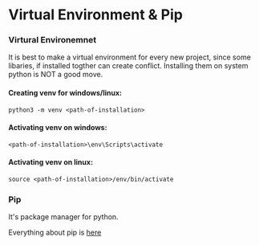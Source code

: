 # Virtual Environment & Pip   

### Virtural Environemnet   

It is best to make a virtual environment for every new project, since some libaries, if installed togther can create conflict. Installing
them on system python is NOT a good move.

#### Creating venv for windows/linux:
```
python3 -m venv <path-of-installation>
```   

#### Activating venv on windows:
```
<path-of-installation>\env\Scripts\activate
```   

#### Activating venv on linux:
```
source <path-of-installation>/env/bin/activate
```

### Pip
   
It's package manager for python.

Everything about pip is [here](https://packaging.python.org/guides/installing-using-pip-and-virtual-environments/)

